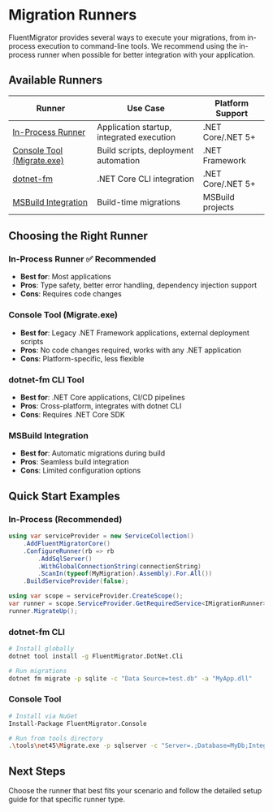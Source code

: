 # Migration Runners

FluentMigrator provides several ways to execute your migrations, from in-process execution to command-line tools. We recommend using the in-process runner when possible for better integration with your application.

## Available Runners

| Runner | Use Case | Platform Support |
|--------|----------|-------------------|
| [In-Process Runner](./in-process) | Application startup, integrated execution | .NET Core/.NET 5+ |
| [Console Tool (Migrate.exe)](./console) | Build scripts, deployment automation | .NET Framework |
| [dotnet-fm](./dotnet-fm) | .NET Core CLI integration | .NET Core/.NET 5+ |
| [MSBuild Integration](./msbuild) | Build-time migrations | MSBuild projects |

## Choosing the Right Runner

### In-Process Runner ✅ **Recommended**
- **Best for**: Most applications
- **Pros**: Type safety, better error handling, dependency injection support
- **Cons**: Requires code changes

### Console Tool (Migrate.exe)
- **Best for**: Legacy .NET Framework applications, external deployment scripts
- **Pros**: No code changes required, works with any .NET application
- **Cons**: Platform-specific, less flexible

### dotnet-fm CLI Tool
- **Best for**: .NET Core applications, CI/CD pipelines
- **Pros**: Cross-platform, integrates with dotnet CLI
- **Cons**: Requires .NET Core SDK

### MSBuild Integration
- **Best for**: Automatic migrations during build
- **Pros**: Seamless build integration
- **Cons**: Limited configuration options

## Quick Start Examples

### In-Process (Recommended)
```csharp
using var serviceProvider = new ServiceCollection()
    .AddFluentMigratorCore()
    .ConfigureRunner(rb => rb
        .AddSqlServer()
        .WithGlobalConnectionString(connectionString)
        .ScanIn(typeof(MyMigration).Assembly).For.All())
    .BuildServiceProvider(false);

using var scope = serviceProvider.CreateScope();
var runner = scope.ServiceProvider.GetRequiredService<IMigrationRunner>();
runner.MigrateUp();
```

### dotnet-fm CLI
```bash
# Install globally
dotnet tool install -g FluentMigrator.DotNet.Cli

# Run migrations
dotnet fm migrate -p sqlite -c "Data Source=test.db" -a "MyApp.dll"
```

### Console Tool
```bash
# Install via NuGet
Install-Package FluentMigrator.Console

# Run from tools directory
.\tools\net45\Migrate.exe -p sqlserver -c "Server=.;Database=MyDb;Integrated Security=true" -a "MyApp.dll"
```

## Next Steps

Choose the runner that best fits your scenario and follow the detailed setup guide for that specific runner type.